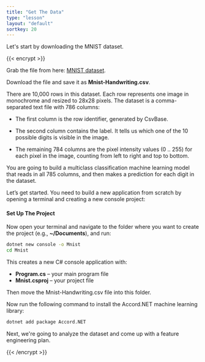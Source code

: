 ```yaml
---
title: "Get The Data"
type: "lesson"
layout: "default"
sortkey: 20
---
```


Let's start by downloading the MNIST dataset. 

{{< encrypt >}}

Grab the file from here: [MNIST dataset](https://csvbase.com/mdfarragher/mnist-handwriting).

Download the file and save it as **Mnist-Handwriting.csv**.

There are 10,000 rows in this dataset. Each row represents one image in monochrome and resized to 28x28 pixels. The dataset is a comma-separated text file with 786 columns:

- The first column is the row identifier, generated by CsvBase.

- The second column contains the label. It tells us which one of the 10 possible digits is visible in the image.

- The remaining 784 columns are the pixel intensity values (0 .. 255) for each pixel in the image, counting from left to right and top to bottom.

You are going to build a multiclass classification machine learning model that reads in all 785 columns, and then makes a prediction for each digit in the dataset.

Let’s get started. You need to build a new application from scratch by opening a terminal and creating a new console project:

#### Set Up The Project

Now open your terminal and navigate to the folder where you want to create the project (e.g., **~/Documents**), and run:

```bash
dotnet new console -o Mnist
cd Mnist
```

This creates a new C# console application with:

- **Program.cs** – your main program file
- **Mnist.csproj** – your project file

Then move the Mnist-Handwriting.csv file into this folder.

Now run the following command to install the Accord.NET machine learning library:

```bash
dotnet add package Accord.NET
```

Next, we're going to analyze the dataset and come up with a feature engineering plan.

{{< /encrypt >}}
